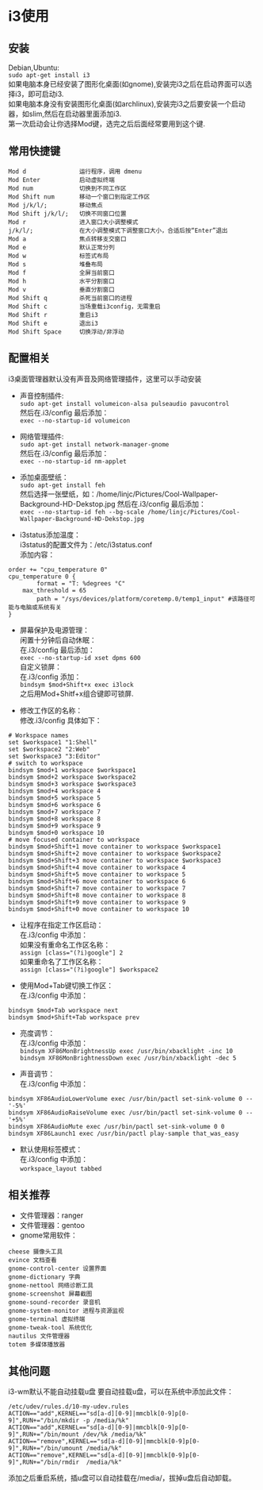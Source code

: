 # i3使用

## 安装
Debian,Ubuntu:<br />
`sudo apt-get install i3`<br />
如果电脑本身已经安装了图形化桌面(如gnome),安装完i3之后在启动界面可以选择i3，即可启动i3.<br />
如果电脑本身没有安装图形化桌面(如archlinux),安装完i3之后要安装一个启动器，如slim,然后在启动器里面添加i3.<br />
第一次启动会让你选择Mod键，选完之后后面经常要用到这个键.

## 常用快捷键
```
Mod d               运行程序，调用 dmenu
Mod Enter           启动虚拟终端
Mod num             切换到不同工作区
Mod Shift num       移动一个窗口到指定工作区
Mod j/k/l/;         移动焦点
Mod Shift j/k/l/;   切换不同窗口位置
Mod r               进入窗口大小调整模式
j/k/l/;             在大小调整模式下调整窗口大小，合适后按“Enter”退出
Mod a               焦点转移支交窗口
Mod e               默认正常分列
Mod w               标签式布局
Mod s               堆叠布局
Mod f               全屏当前窗口
Mod h               水平分割窗口
Mod v               垂直分割窗口
Mod Shift q         杀死当前窗口的进程
Mod Shift c         当场重载i3config，无需重启
Mod Shift r         重启i3
Mod Shift e         退出i3
Mod Shift Space     切换浮动/非浮动
```

## 配置相关
i3桌面管理器默认没有声音及网络管理插件，这里可以手动安装

* 声音控制插件:<br />
`sudo apt-get install volumeicon-alsa pulseaudio pavucontrol`<br />
然后在.i3/config 最后添加：<br />
`exec --no-startup-id volumeicon`<br />

* 网络管理插件:<br />
`sudo apt-get install network-manager-gnome`<br />
然后在.i3/config 最后添加：<br />
`exec --no-startup-id nm-applet`<br />

* 添加桌面壁纸：<br />
`sudo apt-get install feh`<br />
然后选择一张壁纸，如：/home/linjc/Pictures/Cool-Wallpaper-Background-HD-Dekstop.jpg 然后在.i3/config 最后添加：<br />
`exec --no-startup-id feh --bg-scale /home/linjc/Pictures/Cool-Wallpaper-Background-HD-Dekstop.jpg`

* i3status添加温度：<br />
i3status的配置文件为：/etc/i3status.conf<br />
添加内容：<br />
```
order += "cpu_temperature 0"
cpu_temperature 0 {
        format = "T: %degrees °C"
    max_threshold = 65
        path = "/sys/devices/platform/coretemp.0/temp1_input" #该路径可能与电脑或系统有关
}
```

* 屏幕保护及电源管理：<br />
闲置十分钟后自动休眠：<br />
在.i3/config 最后添加：<br />
`exec --no-startup-id xset dpms 600`<br />
自定义锁屏：<br />
在.i3/config 添加：<br />
`bindsym $mod+Shift+x exec i3lock`<br />
之后用Mod+Shitf+x组合键即可锁屏.<br />

* 修改工作区的名称：<br />
修改.i3/config 具体如下：
```
# Workspace names
set $workspace1 "1:Shell"
set $workspace2 "2:Web"
set $workspace3 "3:Editor"
# switch to workspace
bindsym $mod+1 workspace $workspace1
bindsym $mod+2 workspace $workspace2
bindsym $mod+3 workspace $workspace3
bindsym $mod+4 workspace 4
bindsym $mod+5 workspace 5
bindsym $mod+6 workspace 6
bindsym $mod+7 workspace 7
bindsym $mod+8 workspace 8
bindsym $mod+9 workspace 9
bindsym $mod+0 workspace 10
# move focused container to workspace
bindsym $mod+Shift+1 move container to workspace $workspace1
bindsym $mod+Shift+2 move container to workspace $workspace2
bindsym $mod+Shift+3 move container to workspace $workspace3
bindsym $mod+Shift+4 move container to workspace 4
bindsym $mod+Shift+5 move container to workspace 5
bindsym $mod+Shift+6 move container to workspace 6
bindsym $mod+Shift+7 move container to workspace 7
bindsym $mod+Shift+8 move container to workspace 8
bindsym $mod+Shift+9 move container to workspace 9
bindsym $mod+Shift+0 move container to workspace 10
```

* 让程序在指定工作区启动：<br />
在.i3/config 中添加：<br />
如果没有重命名工作区名称：<br />
`assign [class="(?i)google"] 2` <br />
如果重命名了工作区名称：<br />
`assign [class="(?i)google"] $workspace2` <br />

* 使用Mod+Tab键切换工作区：<br />
在.i3/config 中添加：<br />
```
bindsym $mod+Tab workspace next
bindsym $mod+Shift+Tab workspace prev
```

* 亮度调节：<br />
在.i3/config 中添加：<br />
`bindsym XF86MonBrightnessUp exec /usr/bin/xbacklight -inc 10` <br />
`bindsym XF86MonBrightnessDown exec /usr/bin/xbacklight -dec 5` <br />

* 声音调节：<br />
在.i3/config 中添加：<br />
```
bindsym XF86AudioLowerVolume exec /usr/bin/pactl set-sink-volume 0 -- '-5%'
bindsym XF86AudioRaiseVolume exec /usr/bin/pactl set-sink-volume 0 -- '+5%'
bindsym XF86AudioMute exec /usr/bin/pactl set-sink-volume 0 0
bindsym XF86Launch1 exec /usr/bin/pactl play-sample that_was_easy
```

* 默认使用标签模式：<br />
在.i3/config 中添加：<br />
`workspace_layout tabbed` <br />


## 相关推荐
* 文件管理器：ranger <br />
* 文件管理器：gentoo <br />
* gnome常用软件：<br />
```
cheese 摄像头工具
evince 文档查看
gnome-control-center 设置界面
gnome-dictionary 字典
gnome-nettool 网络诊断工具
gnome-screenshot 屏幕截图
gnome-sound-recorder 录音机
gnome-system-monitor 进程与资源监视
gnome-terminal 虚拟终端
gnome-tweak-tool 系统优化
nautilus 文件管理器
totem 多媒体播放器
```

## 其他问题
i3-wm默认不能自动挂载u盘
要自动挂载u盘，可以在系统中添加此文件：
```
/etc/udev/rules.d/10-my-udev.rules
ACTION=="add",KERNEL=="sd[a-d][0-9]|mmcblk[0-9]p[0-9]",RUN+="/bin/mkdir -p /media/%k"                                           
ACTION=="add",KERNEL=="sd[a-d][0-9]|mmcblk[0-9]p[0-9]",RUN+="/bin/mount /dev/%k /media/%k"
ACTION=="remove",KERNEL=="sd[a-d][0-9]|mmcblk[0-9]p[0-9]",RUN+="/bin/umount /media/%k"
ACTION=="remove",KERNEL=="sd[a-d][0-9]|mmcblk[0-9]p[0-9]",RUN+="/bin/rmdir  /media/%k"
```
添加之后重启系统，插u盘可以自动挂载在/media/，拔掉u盘后自动卸载。
